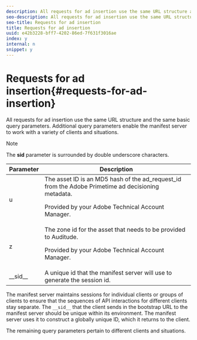 ```yaml
---
description: All requests for ad insertion use the same URL structure and the same basic query parameters. Additional query parameters enable the manifest server to work with a variety of clients and situations.
seo-description: All requests for ad insertion use the same URL structure and the same basic query parameters. Additional query parameters enable the manifest server to work with a variety of clients and situations.
seo-title: Requests for ad insertion
title: Requests for ad insertion
uuid: e42b3228-bff7-4202-86ed-7f631f3016ae
index: y
internal: n
snippet: y
---
```


# Requests for ad insertion{#requests-for-ad-insertion}

All requests for ad insertion use the same URL structure and the same basic query parameters. Additional query parameters enable the manifest server to work with a variety of clients and situations.

>[!NOTE]
>
>The __sid__ parameter is surrounded by double underscore characters.

<table id="table_210C8BF3E233489DAF4D2C9AED23A17A"> 
 <thead> 
  <tr> 
   <th colname="col1" class="entry"> Parameter </th> 
   <th colname="col2" class="entry"> Description </th> 
  </tr>
 </thead>
 <tbody> 
  <tr> 
   <td colname="col1"><span class="codeph"> u</span> </td> 
   <td colname="col2">The asset ID is an MD5 hash of the <span class="codeph"> ad_request_id</span> from the Adobe Primetime ad decisioning metadata. <p>Provided by your Adobe Technical Account Manager. </p> </td> 
  </tr> 
  <tr> 
   <td colname="col1"><span class="codeph"> z</span> </td> 
   <td colname="col2">The zone id for the asset that needs to be provided to Auditude. <p>Provided by your Adobe Technical Account Manager. </p> </td> 
  </tr> 
  <tr> 
   <td colname="col1"><span class="codeph"> __sid__</span> </td> 
   <td colname="col2"> A unique id that the manifest server will use to generate the session id. </td> 
  </tr> 
 </tbody> 
</table>

The manifest server maintains sessions for individual clients or groups of clients to ensure that the sequences of API interactions for different clients stay separate. The `__sid__` that the client sends in the bootstrap URL to the manifest server should be unique within its environment. The manifest server uses it to construct a globally unique ID, which it returns to the client.

The remaining query parameters pertain to different clients and situations. 
